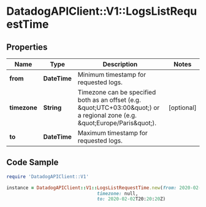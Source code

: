# DatadogAPIClient::V1::LogsListRequestTime

## Properties

Name | Type | Description | Notes
------------ | ------------- | ------------- | -------------
**from** | **DateTime** | Minimum timestamp for requested logs. | 
**timezone** | **String** | Timezone can be specified both as an offset (e.g. \&quot;UTC+03:00\&quot;) or a regional zone (e.g. \&quot;Europe/Paris\&quot;). | [optional] 
**to** | **DateTime** | Maximum timestamp for requested logs. | 

## Code Sample

```ruby
require 'DatadogAPIClient::V1'

instance = DatadogAPIClient::V1::LogsListRequestTime.new(from: 2020-02-02T02:02:02Z,
                                 timezone: null,
                                 to: 2020-02-02T20:20:20Z)
```


